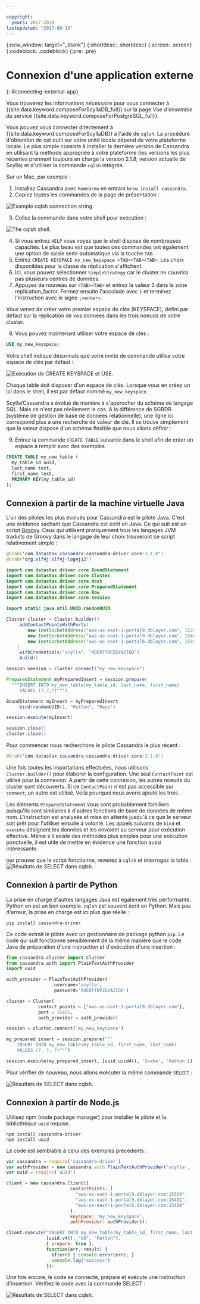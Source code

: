 ```yaml
---

copyright:
  years: 2017,2018
lastupdated: "2017-06-16"
---
```


{:new_window: target="_blank"}
{:shortdesc: .shortdesc}
{:screen: .screen}
{:codeblock: .codeblock}
{:pre: .pre}

# Connexion d'une application externe
{: #connecting-external-app}

Vous trouverez les informations nécessaire pour vous connecter à {{site.data.keyword.composeForScyllaDB_full}} sur la page *Vue d'ensemble* du service {{site.data.keyword.composeForPostgreSQL_full}}.

Vous pouvez vous connecter directement à {{site.data.keyword.composeForScyllaDB}} à l'aide de `cqlsh`. La procédure d'obtention de cet outil sur votre unité locale dépend de votre plateforme locale. Le plus simple consiste à installer la dernière version de Cassandra en utilisant la méthode appropriée à votre plateforme (les versions les plus récentes prennent toujours en charge la version 2.1.8, version actuelle de Scylla) et d'utiliser la commande `cqlsh` intégrée.

Sur un Mac, par exemple :

1. Installez Cassandra avec `homebrew` en entrant `brew install cassandra`.
2. Copiez toutes les commandes de la page de présentation :

  ![Example `cqlsh` connection string.](./cqlsh_connection_string "Example cqlsh connection string")

3. Collez la commande dans votre shell pour exécution :

  ![The `cqlsh` shell.](./cqlsh_shell.png "The cqlsh shell")

4. Si vous entrez `HELP` vous voyez que le shell dispose de nombreuses capacités. Le plus beau est que toutes ces commandes ont également une option de saisie semi-automatique via la touche `TAB`.
5. Entrez `CREATE KEYSPACE my_new_keyspace <TAB><TAB><TAB>`. Les choix disponibles pour la classe de réplication s'affichent.
6. Ici, vous pouvez sélectionner `SimpleStrategy` car le cluster ne couvrira pas plusieurs centres de données.
7. Appuyez de nouveau sur `<TAB><TAB>` et entrez la valeur 3 dans la zone replication_factor. Fermez ensuite l'accolade avec `}` et terminez l'instruction avec le signe `;<enter>`.

  Vous venez de créer votre premier espace de clés (KEYSPACE), défini par défaut sur la réplication de vos données dans les trois noeuds de votre cluster.

8. Vous pouvez maintenant utiliser votre espace de clés :

  ```sql
  USE my_new_keyspace;
  ```

  Votre shell indique désormais que votre invite de commande utilise votre espace de clés par défaut :

  ![Exécution de `CREATE KEYSPACE` et `USE`.](./images/running_create_keyspace_use.png "Exécution de`CREATE KEYSPACE` et `USE`")

  Chaque table doit disposer d'un espace de clés. Lorsque vous en créez un ici dans le shell, il est par défaut nommé `my_new_keyspace`.

  Scylla/Cassandra a évolué de manière à s'approcher du schéma de langage SQL. Mais ce n'est pas réellement le cas. A la différence de SGBDR (système de gestion de base de données relationnelle), une ligne ici correspond plus à une recherche de valeur de clé. Il se trouve simplement que la valeur dispose d'un schéma flexible que nous allons définir :

9. Entrez la commande `CREATE TABLE` suivante dans le shell afin de créer un espace à remplir avec des exemples.

  ```sql
  CREATE TABLE my_new_table (
    my_table_id uuid,
    last_name text,
    first_name text,
    PRIMARY KEY(my_table_id)
  );
  ```

## Connexion à partir de la machine virtuelle Java

L'un des pilotes les plus évolués pour Cassandra est le pilote Java. C'est une évidence sachant que Cassandra est écrit en Java. Ce qui suit est un script [Groovy](http://www.groovy-lang.org/documentation.html#gettingstarted). Ceux qui utilisent pratiquement tous les langages JVM traduits de Groovy dans le langage de leur choix trouveront ce script relativement simple :

```java
@Grab('com.datastax.cassandra:cassandra-driver-core:3.1.0')
@Grab('org.slf4j:slf4j-log4j12')

import com.datastax.driver.core.BoundStatement
import com.datastax.driver.core.Cluster
import com.datastax.driver.core.Host
import com.datastax.driver.core.PreparedStatement
import com.datastax.driver.core.Row
import com.datastax.driver.core.Session

import static java.util.UUID.randomUUID

Cluster cluster = Cluster.builder()
    .addContactPointsWithPorts(
        new InetSocketAddress("aws-us-east-1-portal9.dblayer.com", 15399 ),
        new InetSocketAddress("aws-us-east-1-portal9.dblayer.com", 15401 ),
        new InetSocketAddress("aws-us-east-1-portal6.dblayer.com", 15400 )
    )
    .withCredentials("scylla", "XOEDTTBPZGYAZIQD")
    .build()

Session session = cluster.connect("my_new_keyspace")

PreparedStatement myPreparedInsert = session.prepare(
  """INSERT INTO my_new_table(my_table_id, last_name, first_name)
     VALUES (?,?,?)""")

BoundStatement myInsert = myPreparedInsert
    .bind(randomUUID(), "Hutton", "Hays")

session.execute(myInsert)

session.close()
cluster.close()
```

Pour commencer nous recherchons le pilote Cassandra le plus récent :

```java
@Grab('com.datastax.cassandra:cassandra-driver-core:3.1.0')
```

Une fois toutes les importations effectuées, nous utilisons `Cluster.builder()` pour élaborer la configuration. Une seul `ContactPoint` est utilisé pour la connexion. A partir de cette connexion, les autres noeuds du cluster sont découverts. Si ce `ContactPoint` n'est pas accessible sur `connect`, un autre est utilisé. Voilà pourquoi nous avons ajouté les trois.

Les éléments `PreparedStatement` vous sont probablement familiers puisqu'ils sont similaires à d'autres fonctions de base de données de même nom. L'instruction est analysée et mise en attente jusqu'à ce que le serveur soit prêt pour l'utiliser ensuite à volonté. Les appels suivants de `bind` et `execute` désignent les données et les envoient au serveur pour exécution effective. Même s'il existe des méthodes plus simples pour une exécution ponctuelle, il est utile de mettre en évidence une fonction aussi intéressante.

our prouver que le script fonctionne, revenez à `cqlsh` et interrogez la table :
![Résultats de `SELECT` dans `cqlsh`.](./images/results_select_java.png "Résultats de Select")

## Connexion à partir de Python

La prise en charge d'autres langages Java est également très performante. Python en est un bon exemple. `cqlsh` est souvent écrit en Python. Mais pas d'erreur, la prise en charge est ici plus que réelle :

```shell
pip install cassandra-driver
```

Ce code extrait le pilote avec un gestionnaire de package python `pip`. Le code qui suit fonctionne sensiblement de la même manière que le code Java de préparation d'une instruction et d'exécution d'une insertion :

```python
from cassandra.cluster import Cluster
from cassandra.auth import PlainTextAuthProvider
import uuid

auth_provider = PlainTextAuthProvider(
                  username='scylla',
                  password='XOEDTTBPZGYAZIQD')

cluster = Cluster(
            contact_points = ["aws-us-east-1-portal9.dblayer.com"],
            port = 15401,
            auth_provider = auth_provider)

session = cluster.connect('my_new_keyspace')

my_prepared_insert = session.prepare("""
    INSERT INTO my_new_table(my_table_id, first_name, last_name)
    VALUES (?, ?, ?)""")

session.execute(my_prepared_insert, [uuid.uuid4(), 'Snake', 'Hutton'])
```

Pour vérifier de nouveau, nous allons exécuter la même commande `SELECT` :

![Résultats de `SELECT` dans `cqlsh`.](./images/results_select_python.png "Résultats de Select")

## Connexion à partir de Node.js

Utilisez npm (node package manager) pour installer le pilote et la bibliothèque `uuid` requise.

```shell
npm install cassandra-driver
npm install uuid
```

 Le code est semblable à celui des exemples précédents :

```javascript
var cassandra = require('cassandra-driver')
var authProvider = new cassandra.auth.PlainTextAuthProvider('scylla', 'XOEDTTBPZGYAZIQD')
var uuid = require('uuid')

client = new cassandra.Client({
                        contactPoints: [
                          "aws-us-east-1-portal9.dblayer.com:15399",
                          "aws-us-east-1-portal9.dblayer.com:15401",
                          "aws-us-east-1-portal6.dblayer.com:15400"
                        ],
                        keyspace: 'my_new_keyspace',
                        authProvider: authProvider});

client.execute("INSERT INTO my_new_table(my_table_id, first_name, last_name) VALUES(?,?,?)",
               [uuid.v4(), "V8", "Hutton"],
               { prepare: true },
               function(err, result) {
                 if(err) { console.error(err); }
                 console.log("success")
               });

```

Une fois encore, le code se connecte, prépare et exécute une instruction d'insertion. Vérifiez le code avec la commande SELECT :

![Résultats de `SELECT` dans `cqlsh`.](./images/results_select_node.png "Résultats de Select")
